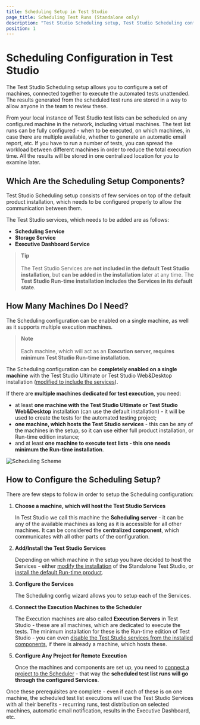 ```yaml
---
title: Scheduling Setup in Test Studio
page_title: Scheduling Test Runs (Standalone only)
description: "Test Studio Scheduling setup, Test Studio Scheduling configuration. Schedule Test List Runs, Run test lists remotely. How to configure the Test Studio Scheduling setup. What to use the Test Studio scheduling for"
position: 1
---
```

# Scheduling Configuration in Test Studio

The Test Studio Scheduling setup allows you to configure a set of machines, connected together to execute the automated tests unattended. The results generated from the scheduled test runs are stored in a way to allow anyone in the team to review these.

From your local instance of Test Studio test lists can be scheduled on any configured machine in the network, including virtual machines. The test list runs can be fully configured - when to be executed, on which machines, in case there are multiple available, whether to generate an automatic email report, etc. If you have to run a number of tests, you can spread the workload between different machines in order to reduce the total execution time. All the results will be stored in one centralized location for you to examine later.

## Which Are the Scheduling Setup Components?

Test Studio Scheduling setup consists of few services on top of the default product installation, which needs to be configured properly to allow the communication between them.

The Test Studio services, which needs to be added are as follows:

- __Scheduling Service__
- __Storage Service__
- __Executive Dashboard Service__

> __Tip__
> <br>
> <br>
> The Test Studio Services are __not included in the default Test Studio installation__, but __can be added in the installation__ later at any time. The __Test Studio Run-time installation includes the Services in its default state__.

## How Many Machines Do I Need?

The Scheduling configuration can be enabled on a single machine, as well as it supports multiple execution machines.

> __Note__
> <br>
> <br>
> Each machine, which will act as an __Execution server, requires minimum Test Studio Run-time installation__.

The Scheduling configuration can be __completely enabled on a single machine__ with the Test Studio Ultimate or Test Studio Web&Desktop installation (<a href="/prerequisites/installation/add-services" target="_blank">modified to include the services</a>).

If there are __multiple machines dedicated for test execution__, you need:
- at least __one machine with the Test Studio Ultimate or Test Studio Web&Desktop__ installation (can use the default installation) - it will be used to create  the tests for the automated testing project; 
- __one machine, which hosts the Test Studio services__ - this can be any of the machines in the setup, so it can use either full product installation, or Run-time edition instance;
- and at least __one machine to execute test lists - this one needs minimum the Run-time installation__.

![Scheduling Scheme][1]

## How to Configure the Scheduling Setup?

There are few steps to follow in order to setup the Scheduling configuration:

1. __Choose a machine, which will host the Test Studio Services__

    In Test Studio we call this machine the __Scheduling server__ - it can be any of the available machines as long as it is accessible for all other machines. It can be considered the __centralized component__, which communicates with all other parts of the configuration.
2. __Add/Install the Test Studio Services__

    Depending on which machine in the setup you have decided to host the Services - either <a href="/prerequisites/installation/add-services" target="_blank">modify the installation</a> of the Standalone Test Studio, or <a href="/prerequisites/installation/run-time-install" target="_blank">install the default Run-time product</a>.
3. __Configure the Services__

    The Scheduling config wizard allows you to setup each of the Services.
4. __Connect the Execution Machines to the Scheduler__

    The Execution machines are also called __Execution Servers__ in Test Studio - these are all machines, which are dedicated to execute the tests. The minimum installation for these is the Run-time edition of Test Studio - you can even <a href="/prerequisites/installation/run-time-install#customize-the-test-studio-run-time-installation" target="_blank">disable the Test Studio services from the installed components</a>, if there is already a machine, which hosts these.
5. __Configure Any Project for Remote Execution__

    Once the machines and components are set up, you need to <a href="/automated-tests/scheduling/connect-to-scheduling-server" target="_blank">connect a project to the Scheduler</a> - that way the __scheduled test list runs will go through the configured Services__.

Once these prerequisites are complete - even if each of these is on one machine, the scheduled test list executions will use the Test Studio Services with all their benefits - recurring runs, test distribution on selected machines, automatic email notification, results in the Executive Dashboard, etc.

[10]: /img/features/scheduling-test-runs/overview/fig1.png
[1]: /img/automated-tests/scheduling/overview/scheduling-iconography-bright.png